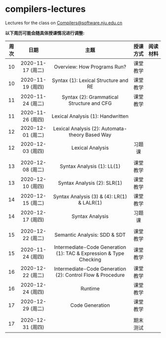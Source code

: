 # compilers-lectures
Lectures for the class on Compilers@software.nju.edu.cn

**以下周历可能会随具体授课情况进行调整:**

| 周次 | 日期 | 主题 | 授课方式 | 阅读材料 |
| :---: | :---: | :---: | :---: | :---: |
| 10 | 2020-11-17 (周二) | Overview: How Programs Run? | 课堂教学 | |
| 10 | 2020-11-19 (周四) | Syntax (1): Lexical Structure and RE | 课堂教学 | |
| 11 | 2020-11-24 (周二) | Syntax (2): Grammatical Structure and CFG | 课堂教学 | |
| 11 | 2020-11-26 (周四) | Lexical Analysis (1): Handwritten | | |
| 12 | 2020-12-01 (周二) | Lexical Analysis (2): Automata-theory Based Way| | |
| 12 | 2020-12-03 (周四) | Lexical Analysis | 习题课 | |
| | | | |
| 13 | 2020-12-08 (周二) | Syntax Analysis (1): LL(1) | 课堂教学 | |
| 13 | 2020-12-10 (周四) | Syntax Analysis (2): SLR(1) | 课堂教学 | |
| 14 | 2020-12-15 (周二) | Syntax Analysis (3) & (4): LR(1) & LALR(1) | 课堂教学 | |
| 14 | 2020-12-17 (周四) | Syntax Analysis | 习题课 | |
| | | | |
| 15 | 2020-12-22 (周二) | Semantic Analysis: SDD & SDT | 课堂教学 | |
| 15 | 2020-11-24 (周四) | Intermediate-Code Generation (1): TAC & Expression & Type Checking | 课堂教学 | |
| 16 | 2020-12-22 (周二) | Intermediate-Code Generation (2): Control Flow & Procedure | 课堂教学 | |
| 16 | 2020-12-24 (周四) | Runtime | 课堂教学 | |
| 17 | 2020-12-29 (周二) | Code Generation | 课堂教学 | |
| | | | |
| 17 | 2020-12-31 (周四) | | 期末测试 | |